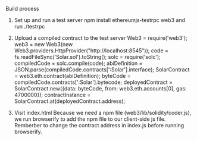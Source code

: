 Build process

1. Set up and run a test server
npm install ethereumjs-testrpc web3 and run ./testrpc

2. Upload a compiled contract to the test server
Web3 = require('web3');
web3 = new Web3(new Web3.providers.HttpProvider("http://localhost:8545"));
code = fs.readFileSync('Solar.sol').toString();
solc = require('solc');
compiledCode = solc.compile(code);
abiDefinition = JSON.parse(compiledCode.contracts[':Solar'].interface);
SolarContract = web3.eth.contract(abiDefinition);
byteCode = compiledCode.contracts[':Solar'].bytecode;
deployedContract = SolarContract.new({data: byteCode, from: web3.eth.accounts[0], gas: 4700000});
contractInstance = SolarContract.at(deployedContract.address);

3. Visit index.html
Because we need a npm file (web3/lib/solidity/coder.js), we run browserify to add the npm file to our client-side js file.
Remberber to change the contract address in index.js before running browserify.
